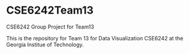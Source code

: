 # CSE6242Team13
CSE6242 Group Project for Team13

This is the repository for Team 13 for Data Visualization CSE6242 at the Georgia Institue of Technology.
